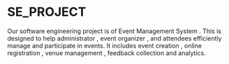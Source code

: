 # SE_PROJECT
Our software engineering project is of Event Management System . This is designed  to help administrator , event organizer , and attendees efficiently manage and participate in events. It includes event creation , online registration , venue management , feedback collection and analytics. 
